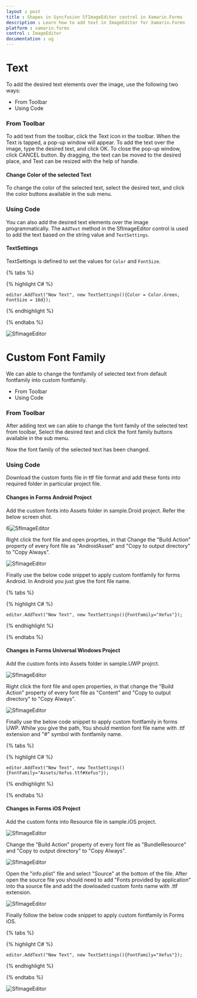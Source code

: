 ```yaml
---
layout : post
title : Shapes in Syncfusion SfImageEditor control in Xamarin.Forms
description : Learn how to add text in ImageEditor for Xamarin.Forms
platform : xamarin.forms
control : ImageEditor
documentation : ug
---
```


# Text

To add the desired text elements over the image, use the following two ways:

* From Toolbar
* Using Code

### From Toolbar

To add text from the toolbar, click the Text icon in the toolbar. When the Text is tapped, a pop-up window will appear. To add the text over the image, type the desired text, and click OK. To close the pop-up window, click CANCEL button. By dragging, the text can be moved to the desired place, and Text can be resized with the help of handle.

#### Change Color of the selected Text

To change the color of the selected text, select the desired text, and click the color buttons available in the sub menu.

### Using Code

You can also add the desired text elements over the image programmatically. The `AddText` method in the SfImageEditor control is used to add the text based on the string value and `TextSettings`.

#### TextSettings

TextSettings is defined to set the values for `Color` and `FontSize`.


{% tabs %}

{% highlight C# %}

    editor.AddText("New Text", new TextSettings(){Color = Color.Green, FontSize = 16d});

{% endhighlight %}

{% endtabs %}

![SfImageEditor](ImageEditor_images/text.png)


# Custom Font Family

We can able to change the fontfamily of selected text from default fontfamily into custom fontfamily.

   * From Toolbar
   * Using Code

### From Toolbar

After adding text we can able to change the font family of the selected text from toolbar, Select the desired text and click the font family buttons available in the sub menu.
   
Now the font family of the selected text has been changed.

### Using Code

Download the custom fonts file in ttf file format and add these fonts into required folder in particular project file.

#### Changes in Forms Android Project

Add the custom fonts into Assets folder in sample.Droid project. Refer the below screen shot.

6![SfImageEditor](ImageEditor_images/AndroidCustomFonts1.png)
   
Right click the font file and open proprties, in that Change the "Build Action" property of every font file as "AndroidAsset" and "Copy to output directory" to "Copy Always".
    
![SfImageEditor](ImageEditor_images/AndroisCustomFont2.png)
    
Finally use the below code snippet to apply custom fontfamily for forms Android. In Android you just give the font file name.

{% tabs %}

{% highlight C# %}

    editor.AddText("New Text", new TextSettings(){FontFamily="Xefus"});

{% endhighlight %}

{% endtabs %}

#### Changes in Forms Universal Windows Project

Add the custom fonts into Assets folder in sample.UWP projrct.
    
![SfImageEditor](ImageEditor_images/UWPCsutomFont1.png)

Right click the font file and open properties, in that change the  "Build Action" property of every font file as "Content" and "Copy to output directory" to "Copy Always".
    
![SfImageEditor](ImageEditor_images/UWPCustomFont2.png)

Finally use the below code snippet to apply custom fontfamily in forms UWP. Whilw you give the path, You should mention font file name with .ttf extension and "#" symbol
with fontfamily name.

{% tabs %}

{% highlight C# %}

    editor.AddText("New Text", new TextSettings(){FontFamily="Assets/Xefus.ttf#Xefus"});

{% endhighlight %}

{% endtabs %}

#### Changes in Forms iOS Project

Add the custom fonts into Resource file in sample.iOS project.

![SfImageEditor](ImageEditor_images/iOSCustomFont1.png)
    
Change the "Build Action" property of every font file as "BundleResource" and "Copy to output directory" to "Copy Always".

![SfImageEditor](ImageEditor_images/iOSCustomFont2.png)
    
Open the "info.plist" file and select "Source" at the bottom of the file.
After open the source file you should need to add "Fonts provided by application" into tha source file and add the dowloaded custom fonts name with .ttf extension.

![SfImageEditor](ImageEditor_images/iOSCustomFont3.png)

Finally follow the below code snippet to apply custom fontfamily in Forms iOS.

{% tabs %}

{% highlight C# %}

    editor.AddText("New Text", new TextSettings(){FontFamily="Xefus"});

{% endhighlight %}

{% endtabs %}

![SfImageEditor](ImageEditor_images/FontFamily.png)